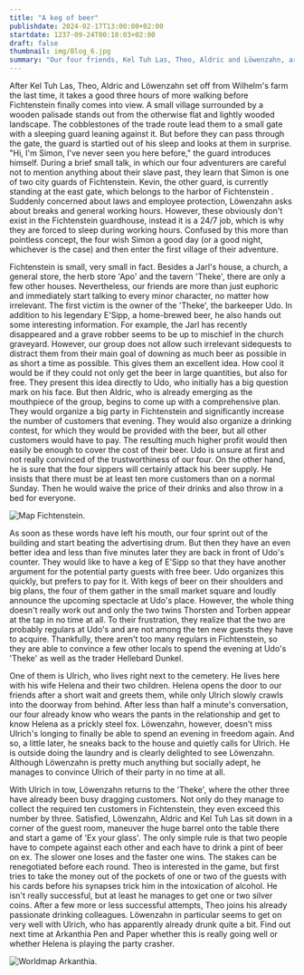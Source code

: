 ```yaml
---
title: "A keg of beer"
publishdate: 2024-02-17T13:00:00+02:00
startdate: 1237-09-24T00:10:03+02:00
draft: false
thumbnail: img/Blog_6.jpg
summary: "Our four friends, Kel Tuh Las, Theo, Aldric and Löwenzahn, arrive in the small village of Fichtenstein in this session. Instead of looking around for a possible main quest, they prefer to plan a party with their new best friend, the barkeeper Udo. While organizing the party, they also get to know the villager Ulrich a little better. You can find out more about him and his wife Helena here:"
---
```


After Kel Tuh Las, Theo, Aldric and Löwenzahn set off from Wilhelm's farm the last time, it takes a good three hours of more walking before Fichtenstein finally comes into view. A small village surrounded by a wooden palisade stands out from the otherwise flat and lightly wooded landscape. The cobblestones of the trade route lead them to a small gate with a sleeping guard leaning against it. But before they can pass through the gate, the guard is startled out of his sleep and looks at them in surprise. "Hi, I'm Simon, I've never seen you here before," the guard introduces himself. During a brief small talk, in which our four adventurers are careful not to mention anything about their slave past, they learn that Simon is one of two city guards of Fichtenstein. Kevin, the other guard, is currently standing at the east gate, which belongs to the harbor of Fichtenstein . Suddenly concerned about laws and employee protection, Löwenzahn asks about breaks and general working hours. However, these obviously don't exist in the Fichtenstein guardhouse, instead it is a 24/7 job, which is why they are forced to sleep during working hours. Confused by this more than pointless concept, the four wish Simon a good day (or a good night, whichever is the case) and then enter the first village of their adventure.

Fichtenstein is small, very small in fact. Besides a Jarl's house, a church, a general store, the herb store 'Apo' and the tavern 'Theke', there are only a few other houses. Nevertheless, our friends are more than just euphoric and immediately start talking to every minor character, no matter how irrelevant.
The first victim is the owner of the 'Theke', the barkeeper Udo. In addition to his legendary E'Sipp, a home-brewed beer, he also hands out some interesting information. For example, the Jarl has recently disappeared and a grave robber seems to be up to mischief in the church graveyard. However, our group does not allow such irrelevant sidequests to distract them from their main goal of downing as much beer as possible in as short a time as possible. This gives them an excellent idea. How cool it would be if they could not only get the beer in large quantities, but also for free. They present this idea directly to Udo, who initially has a big question mark on his face. But then Aldric, who is already emerging as the mouthpiece of the group, begins to come up with a comprehensive plan. They would organize a big party in Fichtenstein and significantly increase the number of customers that evening. They would also organize a drinking contest, for which they would be provided with the beer, but all other customers would have to pay. The resulting much higher profit would then easily be enough to cover the cost of their beer. Udo is unsure at first and not really convinced of the trustworthiness of our four. On the other hand, he is sure that the four sippers will certainly attack his beer supply. He insists that there must be at least ten more customers than on a normal Sunday. Then he would waive the price of their drinks and also throw in a bed for everyone.

<div class="img-max center">
  <img class="img-fluid rounded"  title="Map Fichtenstein" alt="Map Fichtenstein." src="/img/fichtenstein.jpg" />
</div>

As soon as these words have left his mouth, our four sprint out of the building and start beating the advertising drum. But then they have an even better idea and less than five minutes later they are back in front of Udo's counter. They would like to have a keg of E'Sipp so that they have another argument for the potential party guests with free beer. Udo organizes this quickly, but prefers to pay for it. With kegs of beer on their shoulders and big plans, the four of them gather in the small market square and loudly announce the upcoming spectacle at Udo's place. However, the whole thing doesn't really work out and only the two twins Thorsten and Torben appear at the tap in no time at all. To their frustration, they realize that the two are probably regulars at Udo's and are not among the ten new guests they have to acquire. Thankfully, there aren't too many regulars in Fichtenstein, so they are able to convince a few other locals to spend the evening at Udo's 'Theke' as well as the trader Hellebard Dunkel.

One of them is Ulrich, who lives right next to the cemetery. He lives here with his wife Helena and their two children. Helena opens the door to our friends after a short wait and greets them, while only Ulrich slowly crawls into the doorway from behind. After less than half a minute's conversation, our four already know who wears the pants in the relationship and get to know Helena as a prickly steel fox. Löwenzahn, however, doesn't miss Ulrich's longing to finally be able to spend an evening in freedom again. And so, a little later, he sneaks back to the house and quietly calls for Ulrich. He is outside doing the laundry and is clearly delighted to see Löwenzahn. Although Löwenzahn is pretty much anything but socially adept, he manages to convince Ulrich of their party in no time at all.

With Ulrich in tow, Löwenzahn returns to the 'Theke', where the other three have already been busy dragging customers. Not only do they manage to collect the required ten customers in Fichtenstein, they even exceed this number by three. Satisfied, Löwenzahn, Aldric and Kel Tuh Las sit down in a corner of the guest room, maneuver the huge barrel onto the table there and start a game of 'Ex your glass'. The only simple rule is that two people have to compete against each other and each have to drink a pint of beer on ex. The slower one loses and the faster one wins. The stakes can be renegotiated before each round. Theo is interested in the game, but first tries to take the money out of the pockets of one or two of the guests with his cards before his synapses trick him in the intoxication of alcohol. He isn't really successful, but at least he manages to get one or two silver coins. After a few more or less successful attempts, Theo joins his already passionate drinking colleagues. Löwenzahn in particular seems to get on very well with Ulrich, who has apparently already drunk quite a bit. Find out next time at Arkanthia Pen and Paper whether this is really going well or whether Helena is playing the party crasher.

<div class="img-max center">
  <img class="img-fluid" title="Worldmap Arkanthia" alt="Worldmap Arkanthia." src="/img/Arkanthia_Full_Map_Blog_6.jpg" />
</div>
